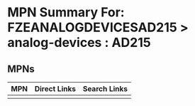 



# MPN Summary For: FZEANALOGDEVICESAD215 > analog-devices : AD215

## MPNs
  

|MPN|Direct Links|Search Links|
| :--- | :--- | :--- |
||||
